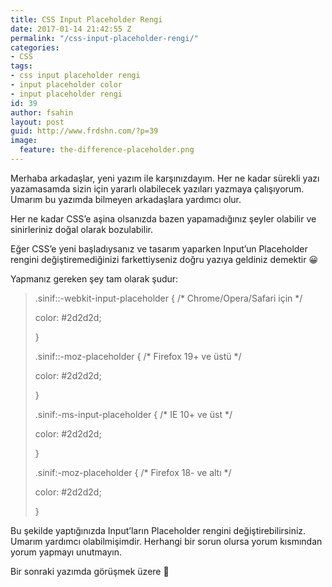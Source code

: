 ```yaml
---
title: CSS Input Placeholder Rengi
date: 2017-01-14 21:42:55 Z
permalink: "/css-input-placeholder-rengi/"
categories:
- CSS
tags:
- css input placeholder rengi
- input placeholder color
- input placeholder rengi
id: 39
author: fsahin
layout: post
guid: http://www.frdshn.com/?p=39
image:
  feature: the-difference-placeholder.png
---
```


Merhaba arkadaşlar, yeni yazım ile karşınızdayım. Her ne kadar sürekli yazı yazamasamda sizin için yararlı olabilecek yazıları yazmaya çalışıyorum. Umarım bu yazımda bilmeyen arkadaşlara yardımcı olur.

Her ne kadar CSS&#8217;e aşina olsanızda bazen yapamadığınız şeyler olabilir ve sinirleriniz doğal olarak bozulabilir.

Eğer CSS&#8217;e yeni başladıysanız ve tasarım yaparken Input&#8217;un Placeholder rengini değiştiremediğinizi farkettiyseniz doğru yazıya geldiniz demektir 😀

Yapmanız gereken şey tam olarak şudur:

> <span class="token selector"><span class="token pseudo-element">.sinif::-webkit-input-placeholder</span> </span><span class="token punctuation">{</span> <span class="token comment" spellcheck="true">/* Chrome/Opera/Safari için */</span>
> 
> <span class="token property">color</span><span class="token punctuation">:</span> #2d2d2d<span class="token punctuation">;</span>
> 
> <span class="token punctuation">}</span>
> 
> <span class="token selector"><span class="token pseudo-element">.sinif::-moz-placeholder</span> </span><span class="token punctuation">{</span> <span class="token comment" spellcheck="true">/* Firefox 19+ ve üstü */</span>
> 
> <span class="token property">color</span><span class="token punctuation">:</span> #2d2d2d<span class="token punctuation">;</span>
> 
> <span class="token punctuation">}</span>
> 
> <span class="token selector"><span class="token pseudo-class">.sinif:-ms-input-placeholder</span> </span><span class="token punctuation">{</span> <span class="token comment" spellcheck="true">/* IE 10+ ve üst */</span>
> 
> <span class="token property">color</span><span class="token punctuation">:</span> #2d2d2d<span class="token punctuation">;</span>
> 
> <span class="token punctuation">}</span>
> 
> <span class="token selector"><span class="token pseudo-class">.sinif:-moz-placeholder</span> </span><span class="token punctuation">{</span> <span class="token comment" spellcheck="true">/* Firefox 18- ve altı */</span>
> 
> <span class="token property">color</span><span class="token punctuation">:</span> #2d2d2d<span class="token punctuation">;</span>
> 
> <span class="token punctuation">}</span>

Bu şekilde yaptığınızda Input&#8217;ların Placeholder rengini değiştirebilirsiniz. Umarım yardımcı olabilmişimdir. Herhangi bir sorun olursa yorum kısmından yorum yapmayı unutmayın.

Bir sonraki yazımda görüşmek üzere 🙂